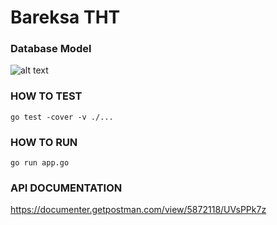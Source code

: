 # Bareksa THT

### Database Model
![alt text](https://i.ibb.co/QPgmkZg/Screenshot-7.png)

### HOW TO TEST

``` go test -cover -v ./... ```

### HOW TO RUN

``` go run app.go ```

### API DOCUMENTATION
https://documenter.getpostman.com/view/5872118/UVsPPk7z
